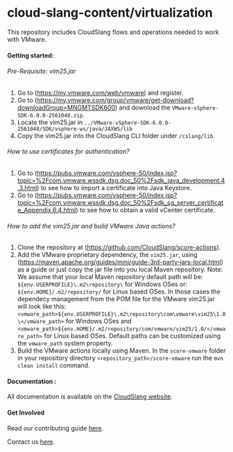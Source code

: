 cloud-slang-content/virtualization
=============

This repository includes CloudSlang flows and operations needed to work with VMware.

#### Getting started:

###### Pre-Requisite: vim25.jar

1. Go to (https://my.vmware.com/web/vmware) and register.
2. Go to (https://my.vmware.com/group/vmware/get-download?downloadGroup=MNGMTSDK600) and download the `VMware-vSphere-SDK-6.0.0-2561048.zip`.
3. Locate the vim25.jar in `../VMware-vSphere-SDK-6.0.0-2561048/SDK/vsphere-ws/java/JAXWS/lib`
4. Copy the vim25.jar into the CloudSlang CLI folder under `/cslang/lib`.

###### How to use certificates for authentication?

1. Go to (https://pubs.vmware.com/vsphere-50/index.jsp?topic=%2Fcom.vmware.wssdk.dsg.doc_50%2Fsdk_java_development.4.3.html) to see how to import a certificate into Java Keystore.
2. Go to (https://pubs.vmware.com/vsphere-50/index.jsp?topic=%2Fcom.vmware.wssdk.dsg.doc_50%2Fsdk_sg_server_certificate_Appendix.6.4.html) to see how to obtain a valid vCenter certificate.


###### How to add the vim25.jar and build VMware Java actions?

1. Clone the repository at (https://github.com/CloudSlang/score-actions).
2. Add the VMware proprietary dependency, the `vim25.jar`, using (https://maven.apache.org/guides/mini/guide-3rd-party-jars-local.html) as a guide or just copy the jar file into you local Maven repository.
	Note: We assume that your local Maven repository default path will be: `${env.USERPROFILE}\.m2\repository\` for Windows OSes or: `${env.HOME}/.m2/repository/` for Linux based OSes. In those cases the dependecy management from the POM file for the VMware vim25.jar will look like this:  `<vmware_path>${env.USERPROFILE}\.m2\repository\com\vmware\vim25\1.0\</vmware_path>` for Windows OSes and `<vmware_path>${env.HOME}/.m2/repository/com/vmware/vim25/1.0/</vmware_path>` for Linux based OSes.
	Default paths can be customized using the `vmware_path` system property.
3. Build the VMware actions locally using Maven. In the `score-vmware` folder in your repository directory `<repository_path>/score-vmware` run the `mvn clean install` command.

#### Documentation :

All documentation is available on the [CloudSlang website](http://www.cloudslang.io/#/docs).

#### Get Involved

Read our contributing guide [here](CONTRIBUTING.md).

Contact us [here](mailto:support@cloudslang.io).